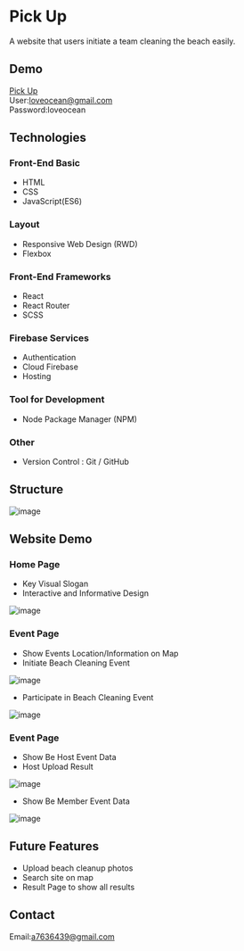 # Pick Up

A website that users initiate a team cleaning the beach easily.
## Demo

[Pick Up](https://pick-up-test-ba782.firebaseapp.com/)<br>
User:loveocean@gmail.com<br>
Password:loveocean<br>

## Technologies

### Front-End Basic
- HTML
- CSS
- JavaScript(ES6)

### Layout
- Responsive Web Design (RWD)
- Flexbox 

### Front-End Frameworks
- React
- React Router
- SCSS

### Firebase Services
- Authentication
- Cloud Firebase
- Hosting

### Tool for Development
- Node Package Manager (NPM)

### Other
- Version Control : Git / GitHub


## Structure

![image](https://github.com/Yana-Lu/Pick-Up/blob/master/src/images/readme/Pick%20Up.png)

## Website Demo

### Home Page
- Key Visual Slogan
- Interactive and Informative Design

![image](https://github.com/Yana-Lu/Pick-Up/blob/master/src/images/readme/PickUp_HomPage1.gif)

### Event Page
- Show Events Location/Information on Map
- Initiate Beach Cleaning Event

![image](https://github.com/Yana-Lu/Pick-Up/blob/master/src/images/readme/PickUp_Initiate.gif)

- Participate in Beach Cleaning Event

![image](https://github.com/Yana-Lu/Pick-Up/blob/master/src/images/readme/PickUp_Participate.gif)

### Event Page
- Show Be Host Event Data
- Host Upload Result

![image](https://github.com/Yana-Lu/Pick-Up/blob/master/src/images/readme/PickUp_ProfilePage_BeHost.gif)

- Show Be Member Event Data

![image](https://github.com/Yana-Lu/Pick-Up/blob/master/src/images/readme/PickUp_ProfilePage_BeMember.gif)

## Future Features
- Upload beach cleanup photos
- Search site on map
- Result Page to show all results

## Contact

Email:a7636439@gmail.com
